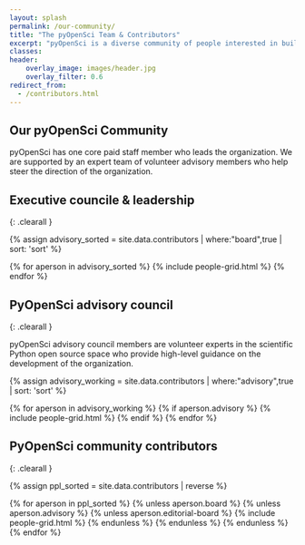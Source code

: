 ```yaml
---
layout: splash
permalink: /our-community/
title: "The pyOpenSci Team & Contributors"
excerpt: "pyOpenSci is a diverse community of people interested in building a community of practice around scientific software written in Python."
classes:
header:
    overlay_image: images/header.jpg
    overlay_filter: 0.6
redirect_from:
  - /contributors.html
---
```


## Our pyOpenSci Community 

<!-- 
{{ site.data.contributors | size }} people have contributed to pyOpenSci as
of today! 
TODO add this advisory committee role to the governance 
-->

pyOpenSci has one core paid staff member who leads the organization. We are supported 
by an expert team of volunteer advisory members who help steer the direction of the organization.

## Executive councile & leadership
{: .clearall }

{% assign advisory_sorted = site.data.contributors | where:"board",true | sort: 'sort' %}

<div class="entries-grid">
{% for aperson in advisory_sorted %}
  {% include people-grid.html  %}
{% endfor %}
</div>

## PyOpenSci advisory council 
{: .clearall }

pyOpenSci advisory council members are volunteer experts in the scientific 
Python open source space who provide high-level guidance on the development of 
the organization. 

{% assign advisory_working = site.data.contributors | where:"advisory",true | sort: 'sort' %}

<div class="entries-grid">
{% for aperson in advisory_working %}
  {% if aperson.advisory %}
    {% include people-grid.html  %}
 {% endif %}
{% endfor %}
</div>


## PyOpenSci community contributors
{: .clearall }

{% assign ppl_sorted = site.data.contributors | reverse %}

<div class="entries-grid">
{% for aperson in ppl_sorted %}
  {% unless aperson.board %}
  {% unless aperson.advisory %}
  {% unless aperson.editorial-board %}
    {% include people-grid.html  %}
  {% endunless %}
  {% endunless %}
  {% endunless %}
{% endfor %}
</div>




